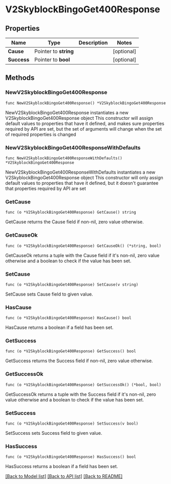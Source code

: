 # V2SkyblockBingoGet400Response

## Properties

Name | Type | Description | Notes
------------ | ------------- | ------------- | -------------
**Cause** | Pointer to **string** |  | [optional] 
**Success** | Pointer to **bool** |  | [optional] 

## Methods

### NewV2SkyblockBingoGet400Response

`func NewV2SkyblockBingoGet400Response() *V2SkyblockBingoGet400Response`

NewV2SkyblockBingoGet400Response instantiates a new V2SkyblockBingoGet400Response object
This constructor will assign default values to properties that have it defined,
and makes sure properties required by API are set, but the set of arguments
will change when the set of required properties is changed

### NewV2SkyblockBingoGet400ResponseWithDefaults

`func NewV2SkyblockBingoGet400ResponseWithDefaults() *V2SkyblockBingoGet400Response`

NewV2SkyblockBingoGet400ResponseWithDefaults instantiates a new V2SkyblockBingoGet400Response object
This constructor will only assign default values to properties that have it defined,
but it doesn't guarantee that properties required by API are set

### GetCause

`func (o *V2SkyblockBingoGet400Response) GetCause() string`

GetCause returns the Cause field if non-nil, zero value otherwise.

### GetCauseOk

`func (o *V2SkyblockBingoGet400Response) GetCauseOk() (*string, bool)`

GetCauseOk returns a tuple with the Cause field if it's non-nil, zero value otherwise
and a boolean to check if the value has been set.

### SetCause

`func (o *V2SkyblockBingoGet400Response) SetCause(v string)`

SetCause sets Cause field to given value.

### HasCause

`func (o *V2SkyblockBingoGet400Response) HasCause() bool`

HasCause returns a boolean if a field has been set.

### GetSuccess

`func (o *V2SkyblockBingoGet400Response) GetSuccess() bool`

GetSuccess returns the Success field if non-nil, zero value otherwise.

### GetSuccessOk

`func (o *V2SkyblockBingoGet400Response) GetSuccessOk() (*bool, bool)`

GetSuccessOk returns a tuple with the Success field if it's non-nil, zero value otherwise
and a boolean to check if the value has been set.

### SetSuccess

`func (o *V2SkyblockBingoGet400Response) SetSuccess(v bool)`

SetSuccess sets Success field to given value.

### HasSuccess

`func (o *V2SkyblockBingoGet400Response) HasSuccess() bool`

HasSuccess returns a boolean if a field has been set.


[[Back to Model list]](../README.md#documentation-for-models) [[Back to API list]](../README.md#documentation-for-api-endpoints) [[Back to README]](../README.md)


